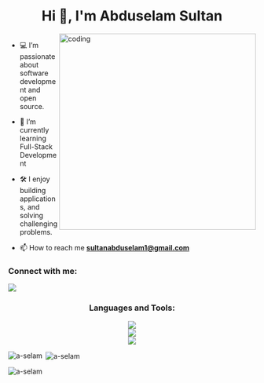 <h1 align="center">Hi 👋, I'm Abduselam Sultan</h1>
<img align="right" alt="coding" width="400" src="https://media2.giphy.com/media/v1.Y2lkPTc5MGI3NjExNm9xemZmMmt3M2h4Zm9vc21haXYzYTZuZWJjaTF0eWo4bHJncGgwcSZlcD12MV9pbnRlcm5hbF9naWZfYnlfaWQmY3Q9Zw/NytMLKyiaIh6VH9SPm/giphy.gif">

<p align="left"> <a href="https://twitter.com/" target="blank"><img src="https://img.shields.io/twitter/follow/?logo=twitter&style=for-the-badge" alt="" /></a> </p>

- 💻 I’m passionate about software development and open source.
  
- 🌱 I’m currently learning Full-Stack Development
  
- 🛠️ I enjoy building applications, and solving challenging problems.
  
- 📫 How to reach me **sultanabduselam1@gmail.com**



<h3 align="left">Connect with me:</h3>
<p align="left">
  <a href="http://linkedin.com/in/abduselam-s-05126b330/">
    <img src="https://skillicons.dev/icons?i=linkedin" />
  </a>
</p>

<h3 align="center">Languages and Tools:</h3>
<p align="center">
  <a href="https://skillicons.dev">
    <img src="https://skillicons.dev/icons?i=html,css,js,ts,nodejs,py,dart,cpp,java,go" /></br>
    <img src="https://skillicons.dev/icons?i=react,nextjs,jest,express,prisma,flutter,tailwind" /></br>
    <img src="https://skillicons.dev/icons?i=vscode,git,github,docker,mongodb,mysql,postgres" /></br>
  </a>
  </p>

<p><img align="left" src="https://github-readme-stats.vercel.app/api/top-langs?username=A-selam&show_icons=true&locale=en&layout=compact" alt="a-selam" /></p>

<p>&nbsp;<img align="center" src="https://github-readme-stats.vercel.app/api?username=A-selam&show_icons=true&locale=en" alt="a-selam" /></p>

<p><img align="center" src="https://github-readme-streak-stats.herokuapp.com/?user=A-selam&" alt="a-selam" /></p>
